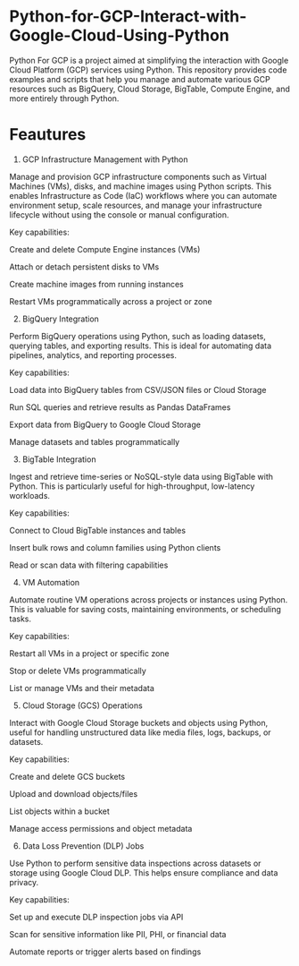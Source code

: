# Python-for-GCP-Interact-with-Google-Cloud-Using-Python
Python For GCP is a project aimed at simplifying the interaction with Google Cloud Platform (GCP) services using Python. This repository provides code examples and scripts that help you manage and automate various GCP resources such as BigQuery, Cloud Storage, BigTable, Compute Engine, and more entirely through Python.

# Feautures

1. GCP Infrastructure Management with Python
   
Manage and provision GCP infrastructure components such as Virtual Machines (VMs), disks, and machine images using Python scripts. This enables Infrastructure as Code (IaC) workflows where you can automate environment setup, scale resources, and manage your infrastructure lifecycle without using the console or manual configuration.

Key capabilities:

Create and delete Compute Engine instances (VMs)

Attach or detach persistent disks to VMs

Create machine images from running instances

Restart VMs programmatically across a project or zone


2. BigQuery Integration
   
Perform BigQuery operations using Python, such as loading datasets, querying tables, and exporting results. This is ideal for automating data pipelines, analytics, and reporting processes.

Key capabilities:

Load data into BigQuery tables from CSV/JSON files or Cloud Storage

Run SQL queries and retrieve results as Pandas DataFrames

Export data from BigQuery to Google Cloud Storage

Manage datasets and tables programmatically


3. BigTable Integration
   
Ingest and retrieve time-series or NoSQL-style data using BigTable with Python. This is particularly useful for high-throughput, low-latency workloads.

Key capabilities:

Connect to Cloud BigTable instances and tables

Insert bulk rows and column families using Python clients

Read or scan data with filtering capabilities


4. VM Automation
   
Automate routine VM operations across projects or instances using Python. This is valuable for saving costs, maintaining environments, or scheduling tasks.

Key capabilities:

Restart all VMs in a project or specific zone

Stop or delete VMs programmatically

List or manage VMs and their metadata


5. Cloud Storage (GCS) Operations
   
Interact with Google Cloud Storage buckets and objects using Python, useful for handling unstructured data like media files, logs, backups, or datasets.

Key capabilities:

Create and delete GCS buckets

Upload and download objects/files

List objects within a bucket

Manage access permissions and object metadata

6. Data Loss Prevention (DLP) Jobs
   
Use Python to perform sensitive data inspections across datasets or storage using Google Cloud DLP. This helps ensure compliance and data privacy.

Key capabilities:

Set up and execute DLP inspection jobs via API

Scan for sensitive information like PII, PHI, or financial data

Automate reports or trigger alerts based on findings
